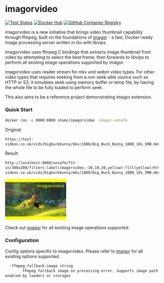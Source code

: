 # imagorvideo

[![Test Status](https://github.com/cshum/imagorvideo/workflows/test/badge.svg)](https://github.com/cshum/imagorvideo/actions/workflows/test.yml)
[![Docker Hub](https://img.shields.io/badge/docker-shumc/imagorvideo-blue.svg)](https://hub.docker.com/r/shumc/imagorvideo/)
[![GitHub Container Registry](https://ghcr-badge.herokuapp.com/cshum/imagorvideo/latest_tag?trim=major&label=ghcr.io&ignore=next,master&color=%23007ec6)](https://github.com/cshum/imagorvideo/pkgs/container/imagorvideo)


imagorvideo is a new initiative that brings video thumbnail capability through ffmpeg, built on the foundations of [imagor](https://github.com/cshum/imagor) - a fast, Docker-ready image processing server written in Go with libvips.

Imagorvideo uses ffmpeg C bindings that extracts image thumbnail from video by attempting to select the best frame, then forwards to libvips to perform all existing image operations supported by imagor.

imagorvideo uses reader stream for mkv and webm video types. For other video types that requires seeking from a non seek-able source such as HTTP or S3, it simulates seek using memory buffer or temp file, by having the whole file to be fully loaded to perform seek.

This also aims to be a reference project demonstrating imagor extension.


### Quick Start

```bash
docker run -p 8000:8000 shumc/imagorvideo -imagor-unsafe
```

Original:
```
https://test-videos.co.uk/vids/bigbuckbunny/mkv/1080/Big_Buck_Bunny_1080_10s_5MB.mkv
```

Result:
```
http://localhost:8000/unsafe/fit-in/300x200/filters:label(imagorvideo,-10,10,20,yellow):fill(yellow)/https://test-videos.co.uk/vids/bigbuckbunny/mkv/1080/Big_Buck_Bunny_1080_10s_5MB.mkv
```
<img src="https://raw.githubusercontent.com/cshum/imagorvideo/master/testdata/demo.png" width="200" />

Check out [imagor](https://github.com/cshum/imagor#image-endpoint) for all existing image operations supported.

### Configuration

Config options specific to imagorvideo. Please refer to [imagor](https://github.com/cshum/imagor#configuration) for all existing options supported.

```
  -ffmpeg-fallback-image string
        FFmpeg fallback image on processing error. Supports image path enabled by loaders or storages
```


